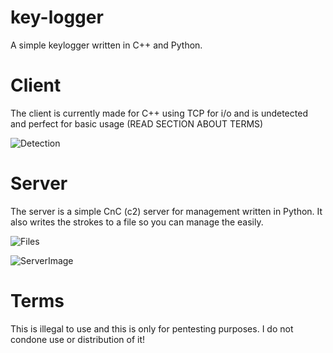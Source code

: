 # key-logger
A simple keylogger written in C++ and Python.

# Client
The client is currently made for C++ using TCP for i/o and is undetected and perfect for basic usage (READ SECTION ABOUT TERMS)

![Detection](https://antiscan.me/images/result/tyoNj7cSBCmq.png)

# Server
The server is a simple CnC (c2) server for management written in Python.
It also writes the strokes to a file so you can manage the easily.

![Files](https://i.imgur.com/NN71D7U.png)

![ServerImage](https://i.imgur.com/NS9l4qa.png)

# Terms
This is illegal to use and this is only for pentesting purposes.
I do not condone use or distribution of it!
